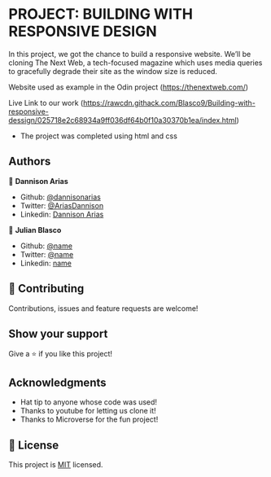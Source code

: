 # PROJECT: BUILDING WITH RESPONSIVE DESIGN

In this project, we got the chance to build a responsive website. We’ll be cloning The Next Web, a tech-focused magazine which uses media queries to gracefully degrade their site as the window size is reduced.


 Website used as example in the Odin project
(https://thenextweb.com/) 

Live Link to our work
(https://rawcdn.githack.com/Blasco9/Building-with-responsive-dessign/025718e2c68934a9ff036df64b0f10a30370b1ea/index.html)
* The project was completed using html and css
## Authors

👤 **Dannison Arias**

- Github: [@dannisonarias](https://github.com/dannisonarias)
- Twitter: [@AriasDannison](https://twitter.com/AriasDannison)
- Linkedin: [Dannison Arias](https://www.linkedin.com/in/dannison-arias-777919190/)

👤 **Julian Blasco**

- Github: [@name](https://github.com/Blasco9)
- Twitter: [@name](@julianblasco9)
- Linkedin: [name](https://www.linkedin.com/in/julian-augusto-blasco-1656a0153/)

## 🤝 Contributing

Contributions, issues and feature requests are welcome!
## Show your support

Give a ⭐️ if you like this project!

## Acknowledgments

- Hat tip to anyone whose code was used!
- Thanks to youtube for letting us clone it!
- Thanks to Microverse for the fun project!

## 📝 License

This project is [MIT](https://opensource.org/licenses/MIT) licensed.